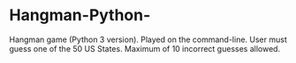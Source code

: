 # Hangman-Python-
Hangman game (Python 3 version). Played on the command-line. User must guess one of the 50 US States. Maximum of 10 incorrect guesses allowed.
